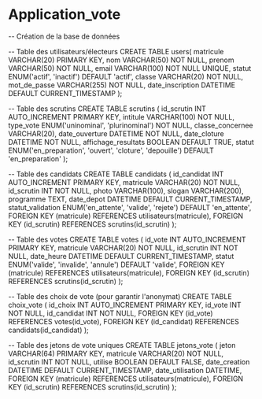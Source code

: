 # Application_vote
-- Création de la base de données

-- Table des utilisateurs/électeurs
CREATE TABLE users(
    matricule VARCHAR(20) PRIMARY KEY,
    nom VARCHAR(50) NOT NULL,
    prenom VARCHAR(50) NOT NULL,
    email VARCHAR(100) NOT NULL UNIQUE,
    statut ENUM('actif', 'inactif') DEFAULT 'actif',
    classe VARCHAR(20) NOT NULL,
    mot_de_passe VARCHAR(255) NOT NULL,
    date_inscription DATETIME DEFAULT CURRENT_TIMESTAMP
);

-- Table des scrutins
CREATE TABLE scrutins (
    id_scrutin INT AUTO_INCREMENT PRIMARY KEY,
    intitule VARCHAR(100) NOT NULL,
    type_vote ENUM('uninominal', 'plurinominal') NOT NULL,
    classe_concernee VARCHAR(20),
    date_ouverture DATETIME NOT NULL,
    date_cloture DATETIME NOT NULL,
    affichage_resultats BOOLEAN DEFAULT TRUE,
    statut ENUM('en_preparation', 'ouvert', 'cloture', 'depouille') DEFAULT 'en_preparation'
);

-- Table des candidats
CREATE TABLE candidats (
    id_candidat INT AUTO_INCREMENT PRIMARY KEY,
    matricule VARCHAR(20) NOT NULL,
    id_scrutin INT NOT NULL,
    photo VARCHAR(100),
    slogan VARCHAR(200),
    programme TEXT,
    date_depot DATETIME DEFAULT CURRENT_TIMESTAMP,
    statut_validation ENUM('en_attente', 'valide', 'rejete') DEFAULT 'en_attente',
    FOREIGN KEY (matricule) REFERENCES utilisateurs(matricule),
    FOREIGN KEY (id_scrutin) REFERENCES scrutins(id_scrutin)
);

-- Table des votes
CREATE TABLE votes (
    id_vote INT AUTO_INCREMENT PRIMARY KEY,
    matricule VARCHAR(20) NOT NULL,
    id_scrutin INT NOT NULL,
    date_heure DATETIME DEFAULT CURRENT_TIMESTAMP,
    statut ENUM('valide', 'invalide', 'annule') DEFAULT 'valide',
    FOREIGN KEY (matricule) REFERENCES utilisateurs(matricule),
    FOREIGN KEY (id_scrutin) REFERENCES scrutins(id_scrutin)
);

-- Table des choix de vote (pour garantir l'anonymat)
CREATE TABLE choix_vote (
    id_choix INT AUTO_INCREMENT PRIMARY KEY,
    id_vote INT NOT NULL,
    id_candidat INT NOT NULL,
    FOREIGN KEY (id_vote) REFERENCES votes(id_vote),
    FOREIGN KEY (id_candidat) REFERENCES candidats(id_candidat)
);

-- Table des jetons de vote uniques
CREATE TABLE jetons_vote (
    jeton VARCHAR(64) PRIMARY KEY,
    matricule VARCHAR(20) NOT NULL,
    id_scrutin INT NOT NULL,
    utilise BOOLEAN DEFAULT FALSE,
    date_creation DATETIME DEFAULT CURRENT_TIMESTAMP,
    date_utilisation DATETIME,
    FOREIGN KEY (matricule) REFERENCES utilisateurs(matricule),
    FOREIGN KEY (id_scrutin) REFERENCES scrutins(id_scrutin)
);
